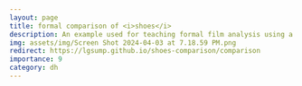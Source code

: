 ```yaml
---
layout: page
title: formal comparison of <i>shoes</i>
description: An example used for teaching formal film analysis using a comparison screen, Feb 2024
img: assets/img/Screen Shot 2024-04-03 at 7.18.59 PM.png
redirect: https://lgsump.github.io/shoes-comparison/comparison
importance: 9
category: dh
---
```

